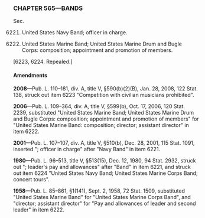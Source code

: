 ### **CHAPTER 565—BANDS** ###

Sec.

6221. United States Navy Band; officer in charge.

6222. United States Marine Band; United States Marine Drum and Bugle Corps: composition; appointment and promotion of members.

[6223, 6224. Repealed.]

#### Amendments ####

**2008**—Pub. L. 110–181, div. A, title V, §590(b)(2)(B), Jan. 28, 2008, 122 Stat. 138, struck out item 6223 "Competition with civilian musicians prohibited".

**2006**—Pub. L. 109–364, div. A, title V, §599(b), Oct. 17, 2006, 120 Stat. 2239, substituted "United States Marine Band; United States Marine Drum and Bugle Corps: composition; appointment and promotion of members" for "United States Marine Band: composition; director; assistant director" in item 6222.

**2001**—Pub. L. 107–107, div. A, title V, §510(b), Dec. 28, 2001, 115 Stat. 1091, inserted "; officer in charge" after "Navy Band" in item 6221.

**1980**—Pub. L. 96–513, title V, §513(15), Dec. 12, 1980, 94 Stat. 2932, struck out "; leader's pay and allowances" after "Band" in item 6221, and struck out item 6224 "United States Navy Band; United States Marine Corps Band; concert tours".

**1958**—Pub. L. 85–861, §1(141), Sept. 2, 1958, 72 Stat. 1509, substituted "United States Marine Band" for "United States Marine Corps Band", and "director; assistant director" for "Pay and allowances of leader and second leader" in item 6222.